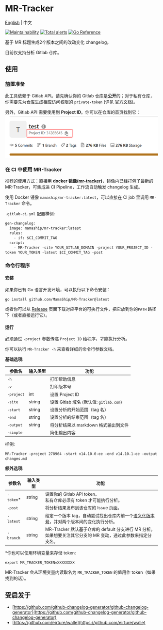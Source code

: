 # MR-Tracker

[English](README.md) | 中文

[![Maintainability](https://api.codeclimate.com/v1/badges/f28b966f3baf7ab66a9d/maintainability)](https://codeclimate.com/github/MamaShip/MR-Tracker/maintainability)
[![Total alerts](https://img.shields.io/lgtm/alerts/g/MamaShip/MR-Tracker.svg?logo=lgtm&logoWidth=18)](https://lgtm.com/projects/g/MamaShip/MR-Tracker/alerts/)
[![Go Reference](https://pkg.go.dev/badge/github.com/MamaShip/MR-Tracker.svg)](https://pkg.go.dev/github.com/MamaShip/MR-Tracker)

基于 MR 标题生成2个版本之间的改动变化 changelog。

目前仅支持分析 Gitlab 仓库。

## 使用

### 前置准备

此工具依赖于 Gitlab API。请先确认你的 Gitlab 仓库是**公开**的；对于私有仓库，你需要先为仓库生成相应访问权限的 `private-token` (详见 [官方文档](https://docs.gitlab.com/ee/user/project/settings/project_access_tokens.html))。

另外，Gitlab API 需要使用到 **Project ID**。你可以在仓库的首页找到它：
![where to find project ID](images/project_id.png)

### 在 CI 中使用 MR-Tracker

推荐的使用方式：直接用 **docker 镜像([mr-tracker](https://hub.docker.com/r/mamaship/mr-tracker))**，镜像内已经打包了最新的 MR-Tracker，可集成进 CI Pipeline，工作流自动触发 changelog 生成。

使用 Docker 镜像 `mamaship/mr-tracker:latest`，可以直接在 CI job 里调用 `MR-Tracker` 命令。

`.gitlab-ci.yml` 配置样例: 

```
gen-changelog:
  image: mamaship/mr-tracker:latest
  rules:
    - if: $CI_COMMIT_TAG
  script:
    - MR-Tracker -site YOUR_GITLAB_DOMAIN -project YOUR_PROJECT_ID -token YOUR_TOKEN -latest $CI_COMMIT_TAG -post
```

### 命令行程序

#### 安装

如果你已有 Go 语言开发环境，可以执行以下命令安装：

```
go install github.com/MamaShip/MR-Tracker@latest
```

或者你可以从 [Release](https://github.com/MamaShip/MR-Tracker/releases) 页面下载对应平台的可执行文件，把它放到你的`PATH` 路径下（或者直接运行它）。

#### 运行

必须通过 `-project` 参数传递 `Project ID` 给程序，才能执行分析。

你可以执行 `MR-Tracker -h` 来查看详细的命令行参数文档。

**基础选项**:

| 参数名    | 输入类型 | 功能                                                |
| ---------- | ---------- | ---------------------------------------------------------- |
| `-h`       |            | 打印帮助信息                                            |
| `-v`       |            | 打印版本号                                              |
| `-project` | int        | 设置 Project ID                                        |
| `-site`    | string     | 设置 Gitlab 域名 (默认值: `gitlab.com`)                |
| `-start`   | string     | 设置分析的开始范围（tag 名）                              |
| `-end`     | string     | 设置分析的结束范围（tag 名）                                |
| `-output`  | string     | 将分析结果以 markdown 格式输出到文件 |
| `-simple`  |            | 简化输出内容 |

样例:

```
MR-Tracker -project 278964 -start v14.10.0-ee -end v14.10.1-ee -output changes.md
```

**额外选项**:

| 参数名    | 输入类型 | 功能                                                |
| ---------- | ---------- | ---------------------------------------------------------- |
| `-token`*   | string     | 设置你的 Gitlab API token。<br /> 私有仓库必须有 token 才可能执行分析。 |
| `-post`    |            | 将分析结果发布到该仓库的 Issue 页面。 |
| `-latest`    | string | 给定一个版本 tag，自动尝试找出仓库内前一个[语义化版本号](https://semver.org/)，并对两个版本间的变化执行分析。 |
| `-branch`  | string     | MR-Tracker 默认基于仓库的 default 分支进行 MR 分析。 <br /> 如果想要关注其它分支的 MR 变动，通过此参数来指定分支名。 |

*你也可以使用环境变量来存储 token:
```
export MR_TRACKER_TOKEN=XXXXXXXX
```
MR-Tracker 会从环境变量内读取名为 `MR_TRACKER_TOKEN` 的值用作 token（如果找到的话）。

## 受启发于

- [https://github.com/github-changelog-generator/github-changelog-generator](https://github.com/github-changelog-generator/github-changelog-generator)
- [https://github.com/eirture/walle](https://github.com/eirture/walle)